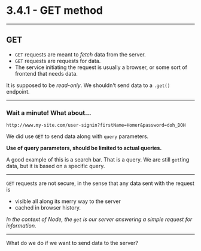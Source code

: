 # 3.4.1 - GET method

---

## GET

- `GET` requests are meant to _fetch_ data from the server.
- `GET` requests are requests for data.
- The service initiating the request is usually a browser, or some sort of frontend that needs data.

It is supposed to be _read-only_. We shouldn't send data to a `.get()` endpoint.

---

### Wait a minute! What about...

```
http://www.my-site.com/user-signin?firstName=Homer&password=doh_DOH
```

We did use `GET` to send data along with `query` parameters.

**Use of query parameters, should be limited to actual queries.**

A good example of this is a search bar. That is a query. We are still `get`ting data, but it is based on a specific query.

---

`GET` requests are not secure, in the sense that any data sent with the request is

- visible all along its merry way to the server
- cached in browser history.

_In the context of Node, the `get` is our server answering a simple request for information._

---

What do we do if we want to send data to the server?
